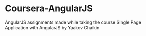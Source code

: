 # Coursera-AngularJS
AngularJS assignments made while taking the course SIngle Page Application with AngularJS by Yaakov Chaikin
